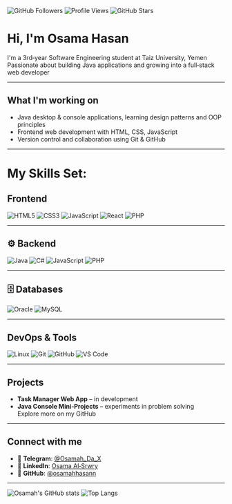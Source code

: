 ![GitHub Followers](https://img.shields.io/github/followers/OsamahHasann?label=Followers&style=for-the-badge&logo=github)
![Profile Views](https://komarev.com/ghpvc/?username=OsamahHasann&style=for-the-badge&color=brightgreen)
![GitHub Stars](https://img.shields.io/github/stars/OsamahHasann?label=Stars&style=for-the-badge&logo=github)

#  Hi, I'm Osama Hasan

 I'm a 3rd‑year Software Engineering student at Taiz University, Yemen  
 Passionate about building Java applications and growing into a full‑stack web developer

---

##  What I'm working on
- Java desktop & console applications, learning design patterns and OOP principles  
- Frontend web development with HTML, CSS, JavaScript  
- Version control and collaboration using Git & GitHub

---
# My Skills Set:

##  Frontend
![HTML5](https://img.shields.io/badge/HTML5-E34F26?logo=html5&logoColor=white)
![CSS3](https://img.shields.io/badge/CSS3-1572B6?logo=css3&logoColor=white)
![JavaScript](https://img.shields.io/badge/JavaScript-F7DF1E?logo=javascript&logoColor=black)
![React](https://img.shields.io/badge/React-61DAFB?logo=react&logoColor=black)
![PHP](https://img.shields.io/badge/PHP-777BB4?logo=php&logoColor=white)

---

## ⚙ Backend
![Java](https://img.shields.io/badge/Java-007396?logo=java&logoColor=white)
![C#](https://img.shields.io/badge/C%23-239120?logo=c-sharp&logoColor=white)
![JavaScript](https://img.shields.io/badge/JavaScript-F7DF1E?logo=javascript&logoColor=black)
![PHP](https://img.shields.io/badge/PHP-777BB4?logo=php&logoColor=white)

---

## 🗄 Databases
![Oracle](https://img.shields.io/badge/Oracle-F80000?logo=oracle&logoColor=white)
![MySQL](https://img.shields.io/badge/MySQL-4479A1?logo=mysql&logoColor=white)

---

##  DevOps & Tools
![Linux](https://img.shields.io/badge/Linux-FCC624?logo=linux&logoColor=black)
![Git](https://img.shields.io/badge/Git-F05032?logo=git&logoColor=white)
![GitHub](https://img.shields.io/badge/GitHub-181717?logo=github&logoColor=white)
![VS Code](https://img.shields.io/badge/VS%20Code-007ACC?logo=visual-studio-code&logoColor=white)

---

##  Projects
-  **Task Manager Web App** – in development  
-  **Java Console Mini‑Projects** – experiments in problem solving  
   Explore more on my GitHub

---

##  Connect with me
- 💬 **Telegram**: [@Osamah_Da_X](https://t.me/Osamah_Da_X)  
- 💼 **LinkedIn**: [Osama Al‑Srwry](https://www.linkedin.com/in/osama-alsrwry-174a162ab)  
- 🐙 **GitHub**: [@osamahhasann](https://github.com/osamahhasann)

---

![Osamah's GitHub stats](https://github-readme-stats.vercel.app/api?username=OsamahHasann&show_icons=true&theme=blueberry)
![Top Langs](https://github-readme-stats.vercel.app/api/top-langs/?username=OsamahHasann&layout=compact&theme=blueberry)
